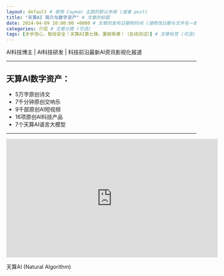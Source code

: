 ```yaml
---
layout: default # 使用 Cayman 主题的默认布局 (或者 post)
title: "天算AI 简介与数字资产" # 文章的标题
date: 2024-04-09 10:00:00 +0800 # 文章的发布日期和时间 (请修改日期与文件名一致)
categories: 介绍 # 文章分类 (可选)
tags: [步步惊心，智绘安全！天算AI第七弹，重磅来袭！（在线测试）] # 文章标签 (可选)
---
```


AI科技博主 | AI科技研发 | 科技前沿最新AI资讯影视化报道

---

## 天算AI数字资产：

*   5万字原创诗文
*   7千分钟原创交响乐
*   9千部原创AI短视频
*   16项原创AI科技产品
*   7个天算AI语言大模型

---

<iframe width="560" height="315" src="https://www.youtube.com/embed/iNLfbru91AA?si=nE4bkKlei99YyQbD" title="YouTube video player" frameborder="0" allow="accelerometer; autoplay; clipboard-write; encrypted-media; gyroscope; picture-in-picture; web-share" referrerpolicy="strict-origin-when-cross-origin" allowfullscreen></iframe>

天算AI (Natural Algorithm)
